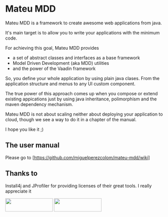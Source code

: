 # Mateu MDD

Mateu MDD is a framework to create awesome web applications from java.


It's main target is to allow you to write your applications with the minimum code.


For achieving this goal, Mateu MDD provides 

- a set of abstract classes and interfaces as a base framework
- Model Driven Development (aka MDD) utilities
- and the power of the Vaadin framework


So, you define your whole application by using plain java clases. From the application structure and menus to any UI custom component.


The true power of this approach comes up when you compose or extend existing appications just by using java inheritance, polimorphism and the maven dependency mechanism.


Mateu MDD is not about scaling neither about deploying your application to cloud, though we see a way to do it in a chapter of the manual.


I hope you like it ;)

## The user manual



Please go to [https://github.com/miguelperezcolom/mateu-mdd/wiki]



## Thanks to

Install4j and JProfiler for providing licenses of their great tools. I really appreciate it

<img class="image-margin" width="150" height="42" src="https://www.ej-technologies.com/images/product_banners/install4j_large.png">

<img class="image-margin" width="150" height="42" src="https://www.ej-technologies.com/images/product_banners/jprofiler_large.png">
